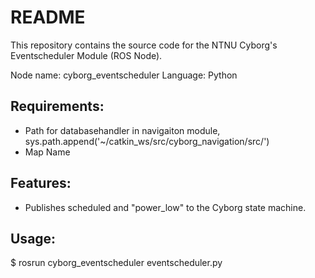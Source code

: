 # README
This repository contains the source code for the NTNU Cyborg's Eventscheduler Module (ROS Node). 

Node name: cyborg_eventscheduler
Language: Python


## Requirements:
* Path for databasehandler in navigaiton module, sys.path.append('~/catkin_ws/src/cyborg_navigation/src/')
* Map Name

## Features: 
* Publishes scheduled and "power_low" to the Cyborg state machine.


## Usage:
$ rosrun cyborg_eventscheduler eventscheduler.py